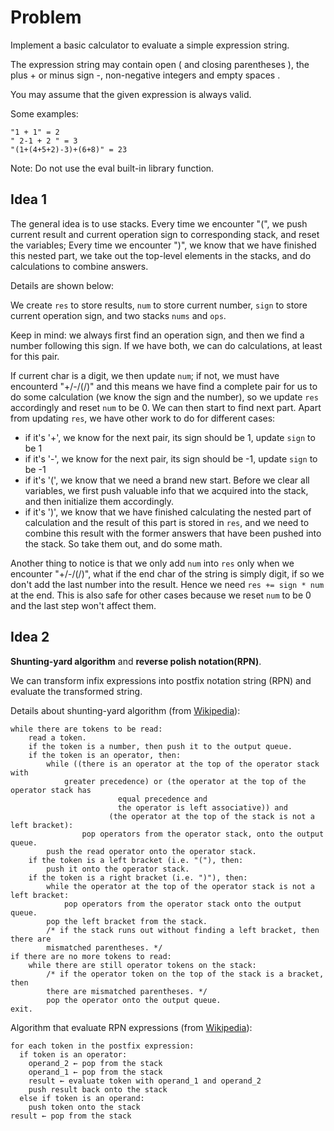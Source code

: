 # Problem
Implement a basic calculator to evaluate a simple expression string.

The expression string may contain open ( and closing parentheses ), the plus + or minus sign -, non-negative integers and empty spaces .

You may assume that the given expression is always valid.

Some examples:
```
"1 + 1" = 2
" 2-1 + 2 " = 3
"(1+(4+5+2)-3)+(6+8)" = 23
```
Note: Do not use the eval built-in library function.

## Idea 1
The general idea is to use stacks. Every time we encounter "(", we push current result and current operation sign to corresponding stack, and reset the variables; Every
time we encounter ")", we know that we have finished this nested part, we take out the top-level elements in the stacks, and do calculations to combine answers.

Details are shown below:

We create `res` to store results, `num` to store current number, `sign` to store current operation sign, and two stacks `nums` and `ops`.

Keep in mind: we always first find an operation sign, and then we find a number following this sign. If we have both, we can do calculations, 
at least for this pair.

If current char is a digit, we then update `num`; if not, we must have encounterd "+/-/(/)" and this means we have find a complete
pair for us to do some calculation (we know the sign and the number), so we update `res` accordingly and reset `num` to be 0. 
We can then start to find next part. Apart from updating `res`, we have other work to do for different cases:
* if it's '+', we know for the next pair, its sign should be 1, update `sign` to be 1
* if it's '-', we know for the next pair, its sign should be -1, update `sign` to be -1
* if it's '(', we know that we need a brand new start. Before we clear all variables, we first push valuable info that we acquired into the 
stack, and then initialize them accordingly.
* if it's ')', we know that we have finished calculating the nested part of calculation and the result of this part is stored in `res`, and 
we need to combine this result with the former answers that have been pushed into the stack. So take them out, and do some math.

Another thing to notice is that we only add `num` into `res` only when we encounter "+/-/(/)", what if the end char of the string is simply 
digit, if so we don't add the last number into the result. Hence we need `res += sign * num` at the end. This is also safe for other cases because
we reset `num` to be 0 and the last step won't affect them.

## Idea 2
__Shunting-yard algorithm__ and __reverse polish notation(RPN)__.

We can transform infix expressions into postfix notation string (RPN) and evaluate the transformed string.

Details about shunting-yard algorithm (from [Wikipedia](https://en.wikipedia.org/wiki/Shunting-yard_algorithm)):
```
while there are tokens to be read:
	read a token.
	if the token is a number, then push it to the output queue.
	if the token is an operator, then:
		while ((there is an operator at the top of the operator stack with
			greater precedence) or (the operator at the top of the operator stack has
                        equal precedence and
                        the operator is left associative)) and
                      (the operator at the top of the stack is not a left bracket):
				pop operators from the operator stack, onto the output queue.
		push the read operator onto the operator stack.
	if the token is a left bracket (i.e. "("), then:
		push it onto the operator stack.
	if the token is a right bracket (i.e. ")"), then:
		while the operator at the top of the operator stack is not a left bracket:
			pop operators from the operator stack onto the output queue.
		pop the left bracket from the stack.
		/* if the stack runs out without finding a left bracket, then there are
		mismatched parentheses. */
if there are no more tokens to read:
	while there are still operator tokens on the stack:
		/* if the operator token on the top of the stack is a bracket, then
		there are mismatched parentheses. */
		pop the operator onto the output queue.
exit.
```

Algorithm that evaluate RPN expressions (from [Wikipedia](https://en.wikipedia.org/wiki/Reverse_Polish_notation)):
```
for each token in the postfix expression:
  if token is an operator:
    operand_2 ← pop from the stack
    operand_1 ← pop from the stack
    result ← evaluate token with operand_1 and operand_2
    push result back onto the stack
  else if token is an operand:
    push token onto the stack
result ← pop from the stack
```
